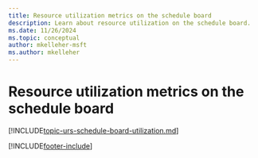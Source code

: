 ```yaml
---
title: Resource utilization metrics on the schedule board
description: Learn about resource utilization on the schedule board.
ms.date: 11/26/2024
ms.topic: conceptual
author: mkelleher-msft
ms.author: mkelleher
---
```


# Resource utilization metrics on the schedule board

[!INCLUDE[topic-urs-schedule-board-utilization.md](../shared/urs/schedule-board-utilization.md)]

[!INCLUDE[footer-include](../includes/footer-banner.md)]
